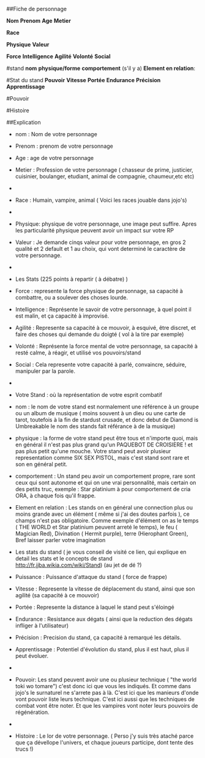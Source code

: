 ##Fiche de personnage

**Nom**
**Prenom**
**Age**
**Metier**

**Race**

**Physique**
**Valeur**

**Force**
**Intelligence**
**Agilité**
**Volonté**
**Social**

#stand
**nom**
**physique/forme**
**comportement** (s'il y a)
**Element en relation**:


#Stat du stand
**Pouvoir**
**Vitesse**
**Portée**
**Endurance**
**Précision**
**Apprentissage**

#Pouvoir

#Histoire



##Explication

* nom : Nom de votre personnage
* Prenom : prenom de votre personnage
* Age : age de votre personnage
* Metier : Profession de votre personnage ( chasseur de prime, justicier, cuisinier, boulanger, etudiant, animal de compagnie, chaumeur,etc etc)
* 
* Race : Humain, vampire, animal ( Voici les races jouable dans jojo's)
* 
* Physique: physique de votre personnage, une image peut suffire. Apres les particularité physique peuvent avoir un impact sur votre RP
* Valeur : Je demande cinqs valeur pour votre personnage, en gros 2 qualité et 2 default et 1 au choix, qui vont determiné le caractère de votre personnage.
* 
* Les Stats (225 points à repartir ( à débatre) )
* Force : represente la force physique de personnage, sa capacité à combattre, ou a soulever des choses lourde.
* Intelligence : Représente le savoir de votre personnage, à quel point il est malin, et ça capacité à improvisé.
* Agilité : Represente sa capacité à ce mouvoir, à esquivé, être discret, et faire des choses qui demande du doigté ( vol à la tire par exemple)
* Volonté : Représente la force mental de votre personnage, sa capacité à resté calme, à réagir, et utilisé vos pouvoirs/stand
* Social : Cela represente votre capacité à parlé, convaincre, séduire, manipuler par la parole.
* 
* Votre Stand : où la représentation de votre esprit combatif
* nom : le nom de votre stand est normalement une référence à un groupe ou un album de musique ( moins souvent à un dieu ou une carte de tarot, toutefois à la fin de stardust crusade, et donc debut de Diamond is Umbreakable le nom des stands fait référance à de la musique)
* physique : la forme de votre stand peut être tous et n'importe quoi, mais en général il n'est pas plus grand qu'un PAQUEBOT DE CROISIERE ! et pas plus petit qu'une mouche. Votre stand peut avoir plusieur representation comme SIX SEX PISTOL, mais c'est stand sont rare et son en général petit.
* comportement : Un stand peu avoir un comportement propre, rare sont ceux qui sont autonome et qui on une vrai personnalité, mais certain on des petits truc, exemple : Star platinium à pour comportement de cria ORA, à chaque fois qu'il frappe.
* Element en relation : Les stands on en général une connection plus ou moins grande avec un élément ( même si j'ai des doutes parfois ), ce champs n'est pas obligatoire. Comme exemple d'élément on as le temps ( THE WORLD et Star platinium peuvent arreté le temps), le feu ( Magician Red), Divination ( Hermit purple), terre (Hierophant Green), Bref laisser parler votre imagination


* Les stats du stand ( je vous conseil de visité ce lien, qui explique en detail les stats et le concepts de stand http://fr.jjba.wikia.com/wiki/Stand)
(au jet de dé ?)
* Puissance : Puissance d'attaque du stand ( force de frappe)
* Vitesse : Represente la vitesse de déplacement du stand, ainsi que son agilité (sa capacité à ce mouvoir)
* Portée : Represente la distance à laquel le stand peut s'éloingé
* Endurance : Resistance aux dégats ( ainsi que la reduction des dégats infliger à l'utilisateur)
* Précision : Precision du stand, ça capacité à remarqué les détails.
* Apprentissage : Potentiel d'évolution du stand, plus il est haut, plus il peut évoluer.

* 
* Pouvoir: Les stand peuvent avoir une ou plusieur technique ( "the world toki wo tomare") c'est donc ici que vous les indiqués. Et comme dans jojo's le surnaturel ne s'arrete pas à là. C'est ici que les manieurs d'onde vont pouvoir liste leurs technique. C'est ici aussi que les techniques de combat vont être noter. Et que les vampires vont noter leurs pouvoirs de régénération.
* 
* Histoire : Le lor de votre personnage. ( Perso j'y suis très ataché parce que ça dévellope l'univers, et chaque joueurs participe, dont tente des trucs !)